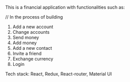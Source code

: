 This is a financial application with functionalities such as:

// In the process of building

1) Add a new account 
2) Change accounts
3) Send money
4) Add money
5) Add a new contact
6) Invite a friend
7) Exchange currency
8) Login

Tech stack: React, Redux, React-router, Material UI
